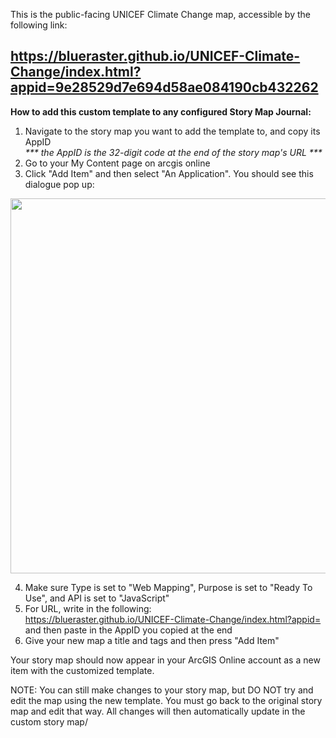 This is the public-facing UNICEF Climate Change map, accessible by the following link:

## https://blueraster.github.io/UNICEF-Climate-Change/index.html?appid=9e28529d7e694d58ae084190cb432262

<b>How to add this custom template to any configured Story Map Journal:</b>
    
  1. Navigate to the story map you want to add the template to, and copy its AppID <br>
       <em>  *** the AppID is the 32-digit code at the end of the story map's URL ***</em>
  2. Go to your My Content page on arcgis online
  3. Click "Add Item" and then select "An Application". You should see this dialogue pop up: 
   
  <img src="https://unicefusa.maps.arcgis.com/sharing/rest/content/items/637c11a757a04a968e67adeb5fee5c4e/data" width="600" align="center"/>
    
  4. Make sure Type is set to "Web Mapping",  Purpose is set to "Ready To Use", and API is set to "JavaScript" 
  5. For URL, write in the following: <br>
        https://blueraster.github.io/UNICEF-Climate-Change/index.html?appid= <br> and then paste in the AppID you copied at the end 
  6. Give your new map a title and tags and then press "Add Item"
    
Your story map should now appear in your ArcGIS Online account as a new item with the customized template.

NOTE: You can still make changes to your story map, but DO NOT try and edit the map using the new template. You must go back to the original story map and edit that way. All changes will then automatically update in the custom story map/ 


